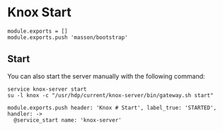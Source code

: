 
# Knox Start

    module.exports = []
    module.exports.push 'masson/bootstrap'

## Start

You can also start the server manually with the following command:

```
service knox-server start
su -l knox -c "/usr/hdp/current/knox-server/bin/gateway.sh start"
```

    module.exports.push header: 'Knox # Start', label_true: 'STARTED', handler: ->
      @service_start name: 'knox-server'
